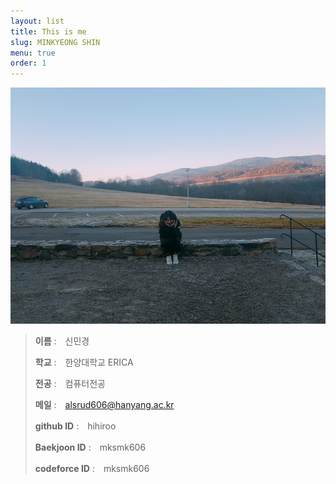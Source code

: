 ```yaml
---
layout: list
title: This is me
slug: MINKYEONG SHIN
menu: true
order: 1
---
```

![image](/assets/img/blog/me1.jpg)


> **이름** :　신민경  
>
> **학교** :　한양대학교 ERICA  
>
> **전공** :　컴퓨터전공  
>
> **메일** :　alsrud606@hanyang.ac.kr  
>
> **github ID** :　hihiroo  
>
> **Baekjoon ID** :　mksmk606  
>
> **codeforce ID** :　mksmk606

